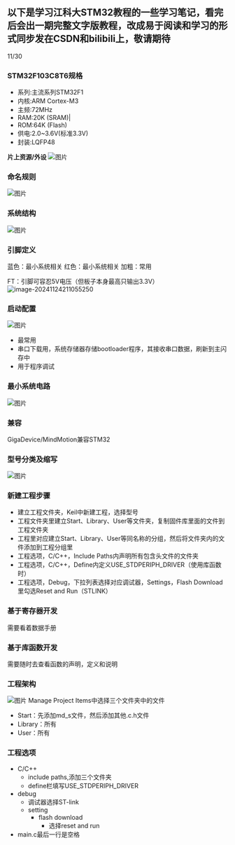 以下是学习江科大STM32教程的一些学习笔记，看完后会出一期完整文字版教程，改成易于阅读和学习的形式同步发在CSDN和bilibili上，敬请期待
---
11/30
### STM32F103C8T6规格

- 系列:主流系列STM32F1
- 内核:ARM Cortex-M3
- 主频:72MHz
- RAM:20K (SRAM)|
- ROM:64K (Flash)
- 供电:2.0~3.6V(标准3.3V)
- 封装:LQFP48

**片上资源/外设**
![图片](https://github.com/user-attachments/assets/eaf00c00-0d7f-4f01-bd39-3e20adceb884)
### 命名规则
![图片](https://github.com/user-attachments/assets/63081ca0-a835-413a-be15-4f7b907478c6)
### 系统结构
![图片](https://github.com/user-attachments/assets/f4405a48-9fe5-4f8e-9b98-cd8428ef0c4a)
### 引脚定义
蓝色：最小系统相关
红色：最小系统相关
加粗：常用

FT：引脚可容忍5V电压（但板子本身最高只输出3.3V）
![image-20241124211055250](https://github.com/user-attachments/assets/18ab6b45-fef5-4f67-8418-2d968239f0c6)
### 启动配置
![图片](https://github.com/user-attachments/assets/d889c986-5922-484f-9981-55d4d4255788)
- 最常用
- 串口下载用，系统存储器存储bootloader程序，其接收串口数据，刷新到主闪存中
- 用于程序调试
### 最小系统电路
![图片](https://github.com/user-attachments/assets/dcf17f84-01b5-4258-80aa-a169276b200a)
### 兼容
GigaDevice/MindMotion兼容STM32
### 型号分类及缩写
![图片](https://github.com/user-attachments/assets/525a2442-c2be-463e-a7fd-85f2e9963993)
### 新建工程步骤
- 建立工程文件夹，Keil中新建工程，选择型号
- 工程文件夹里建立Start、Library、User等文件夹，复制固件库里面的文件到工程文件夹
- 工程里对应建立Start、Library、User等同名称的分组，然后将文件夹内的文件添加到工程分组里
- 工程选项，C/C++，Include Paths内声明所有包含头文件的文件夹
- 工程选项，C/C++，Define内定义USE_STDPERIPH_DRIVER（使用库函数时）
- 工程选项，Debug，下拉列表选择对应调试器，Settings，Flash Download里勾选Reset and Run（STLINK）
### 基于寄存器开发
需要看着数据手册
### 基于库函数开发
需要随时去查看函数的声明，定义和说明
### 工程架构
![图片](https://github.com/user-attachments/assets/cc5cb2f0-d82d-41ca-828d-f9591e6a9bec)
Manage Project Items中选择三个文件夹中的文件

- Start：先添加md_s文件，然后添加其他.c.h文件
- Library：所有
- User：所有

### 工程选项

- C/C++
  - include paths,添加三个文件夹
  - define栏填写USE_STDPERIPH_DRIVER
- debug
  - 调试器选择ST-link
  - setting
    - flash download 
      - 选择reset and run
- main.c最后一行是空格